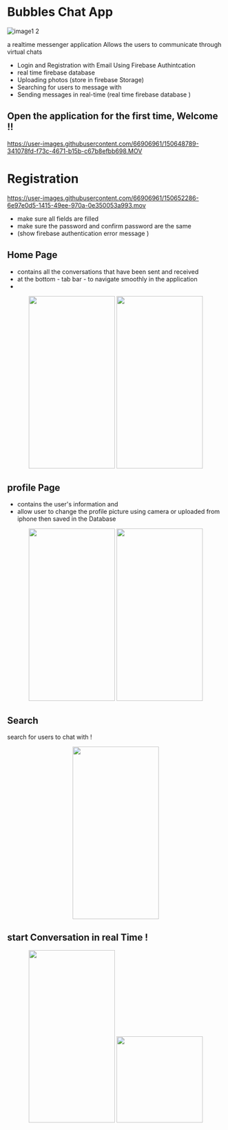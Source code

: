 
# **Bubbles Chat App** 



![image1 2](https://user-images.githubusercontent.com/66906961/150651966-6b096ab6-69d4-4ecd-91cc-978bbb89645a.jpeg)





a realtime messenger application Allows the users to communicate through virtual chats


- Login and Registration with Email Using Firebase Authintcation 
- real time firebase database 
-  Uploading photos (store in firebase Storage)
- Searching for users to message with 
- Sending messages in real-time (real time firebase database )





## Open the application for the first time,  Welcome !!

https://user-images.githubusercontent.com/66906961/150648789-341078fd-f73c-4671-b15b-c67b8efbb698.MOV





# Registration

https://user-images.githubusercontent.com/66906961/150652286-6e97e0d5-1415-49ee-970a-0e350053a993.mov


- make sure all fields are filled 
- make sure the password and confirm password are the same 
- (show firebase authentication error message ) 




## Home Page 

- contains all the conversations that have been sent and received
- at the bottom - tab bar - to navigate smoothly in the application
- 
<p align="center">

<img src="https://user-images.githubusercontent.com/66906961/150653959-a70cead0-b102-4dda-920d-7b2b5434d21e.PNG" width="200" height="400">
  <img src="https://user-images.githubusercontent.com/66906961/150654116-ca32a9c6-fda9-4a4f-a34f-8f53dbd7a7e8.PNG" width="200" height="400">
</p>



## profile Page 

- contains the user's information and 
-  allow user to change the profile picture using camera or uploaded from iphone then saved in the Database
<p align="center">
<img src="https://user-images.githubusercontent.com/66906961/150654340-dc1366b7-039d-4600-bf55-c182e4dd9664.PNG" width="200" height="400">
  <img src="https://user-images.githubusercontent.com/66906961/150654344-4def47f2-1168-49bc-93ba-db648d390552.PNG" width="200" height="400">
</p>


## Search 

search for users to chat with ! 
<p align="center">
<img src="https://user-images.githubusercontent.com/66906961/150654417-d0c92b71-c29b-41ea-b625-8442bd6671dc.PNG" width="200" height="400">

</p>



## start Conversation in real Time ! 


<p align="center">
<img src=
"https://user-images.githubusercontent.com/66906961/150654569-9d45e4c0-a925-40c4-ac5a-806d443b9899.PNG" width="200" height="400">
<img src="https://user-images.githubusercontent.com/66906961/150654608-98a5f3e1-f624-4e30-9ffd-5fe0427cc590.png" width="200" height="200">

</p>




